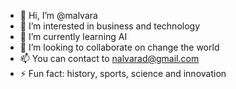 - 👋 Hi, I’m @malvara 
- 👀 I’m interested in business and technology
- 🌱 I’m currently learning AI
- 💞️ I’m looking to collaborate on change the world
- 📫 You can contact to nalvarad@gmail.com
- ⚡ Fun fact: history, sports, science and innovation

<!---
malvara/malvara is a ✨ special ✨ repository because its `README.md` (this file) appears on your GitHub profile.
You can click the Preview link to take a look at your changes.
--->
